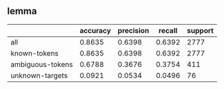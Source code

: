 
## lemma

|                  | accuracy | precision | recall | support |
|------------------|----------|-----------|--------|---------|
| all              | 0.8635   | 0.6398    | 0.6392 | 2777    |
| known-tokens     | 0.8635   | 0.6398    | 0.6392 | 2777    |
| ambiguous-tokens | 0.6788   | 0.3676    | 0.3754 | 411     |
| unknown-targets  | 0.0921   | 0.0534    | 0.0496 | 76      |

